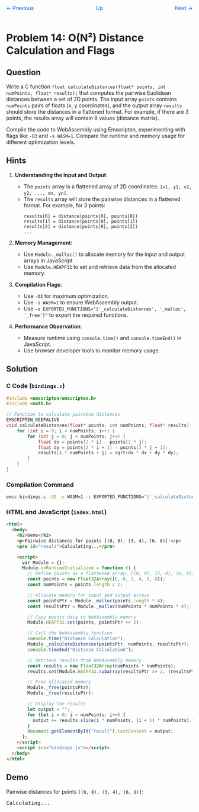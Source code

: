 <nav style="display: grid; grid-template-columns: 1fr 1fr 1fr; padding: 1rem 0;">
    <a href="../lesson13" style="text-decoration: none; color: #0366d6;">← Previous</a>
    <a href="../" style="text-decoration: none; color: #0366d6; text-align: center;">Up</a>
    <a href="../lesson15/" style="text-decoration: none; color: #0366d6; text-align: right;">Next →</a>
</nav>

# Problem 14: O(N²) Distance Calculation and Flags

## Question

Write a C function `float calculateDistances(float* points, int numPoints, float* results);` that computes the pairwise Euclidean distances between a set of 2D points. The input array `points` contains `numPoints` pairs of floats (x, y coordinates), and the output array `results` should store the distances in a flattened format. For example, if there are 3 points, the results array will contain 9 values (distance matrix).

Compile the code to WebAssembly using Emscripten, experimenting with flags like `-O3` and `-s WASM=1`. Compare the runtime and memory usage for different optimization levels.

## Hints

1. **Understanding the Input and Output**:
   - The `points` array is a flattened array of 2D coordinates: `[x1, y1, x2, y2, ..., xn, yn]`.
   - The `results` array will store the pairwise distances in a flattened format. For example, for 3 points:
     ```
     results[0] = distance(points[0], points[0])
     results[1] = distance(points[0], points[1])
     results[2] = distance(points[0], points[2])
     ...
     ```

2. **Memory Management**:
   - Use `Module._malloc()` to allocate memory for the input and output arrays in JavaScript.
   - Use `Module.HEAPF32` to set and retrieve data from the allocated memory.

3. **Compilation Flags**:
   - Use `-O3` for maximum optimization.
   - Use `-s WASM=1` to ensure WebAssembly output.
   - Use `-s EXPORTED_FUNCTIONS="['_calculateDistances', '_malloc', '_free']"` to export the required functions.

4. **Performance Observation**:
   - Measure runtime using `console.time()` and `console.timeEnd()` in JavaScript.
   - Use browser developer tools to monitor memory usage.

## Solution

### C Code (`bindings.c`)

```c
#include <emscripten/emscripten.h>
#include <math.h>

// Function to calculate pairwise distances
EMSCRIPTEN_KEEPALIVE
void calculateDistances(float* points, int numPoints, float* results) {
    for (int i = 0; i < numPoints; i++) {
        for (int j = 0; j < numPoints; j++) {
            float dx = points[2 * i] - points[2 * j];
            float dy = points[2 * i + 1] - points[2 * j + 1];
            results[i * numPoints + j] = sqrt(dx * dx + dy * dy);
        }
    }
}
```

### Compilation Command

```bash
emcc bindings.c -O3 -s WASM=1 -s EXPORTED_FUNCTIONS="['_calculateDistances', '_malloc', '_free']" -o bindings.js
```

### HTML and JavaScript (`index.html`)

```html
<html>
  <body>
    <h2>Demo</h2>
    <p>Pairwise distances for points [(0, 0), (3, 4), (6, 8)]:</p>
    <pre id="result">Calculating...</pre>

    <script>
      var Module = {};
      Module.onRuntimeInitialized = function () {
        // Define points as a flattened array: [(0, 0), (3, 4), (6, 8)]
        const points = new Float32Array([0, 0, 3, 4, 6, 8]);
        const numPoints = points.length / 2;

        // Allocate memory for input and output arrays
        const pointsPtr = Module._malloc(points.length * 4);
        const resultsPtr = Module._malloc(numPoints * numPoints * 4);

        // Copy points data to WebAssembly memory
        Module.HEAPF32.set(points, pointsPtr >> 2);

        // Call the WebAssembly function
        console.time("Distance Calculation");
        Module._calculateDistances(pointsPtr, numPoints, resultsPtr);
        console.timeEnd("Distance Calculation");

        // Retrieve results from WebAssembly memory
        const results = new Float32Array(numPoints * numPoints);
        results.set(Module.HEAPF32.subarray(resultsPtr >> 2, (resultsPtr >> 2) + numPoints * numPoints));

        // Free allocated memory
        Module._free(pointsPtr);
        Module._free(resultsPtr);

        // Display the results
        let output = "";
        for (let i = 0; i < numPoints; i++) {
          output += results.slice(i * numPoints, (i + 1) * numPoints).join(", ") + "\n";
        }
        document.getElementById("result").textContent = output;
      };
    </script>
    <script src="bindings.js"></script>
  </body>
</html>
```

## Demo

Pairwise distances for points `[(0, 0), (3, 4), (6, 8)]`:

<pre id="result">Calculating...</pre>
<script>
  var Module = {};
  Module.onRuntimeInitialized = function () {
    const points = new Float32Array([0, 0, 3, 4, 6, 8]);
    const numPoints = points.length / 2;

    const pointsPtr = Module._malloc(points.length * 4);
    const resultsPtr = Module._malloc(numPoints * numPoints * 4);

    Module.HEAPF32.set(points, pointsPtr >> 2);

    console.time("Distance Calculation");
    Module._calculateDistances(pointsPtr, numPoints, resultsPtr);
    console.timeEnd("Distance Calculation");

    const results = new Float32Array(numPoints * numPoints);
    results.set(Module.HEAPF32.subarray(resultsPtr >> 2, (resultsPtr >> 2) + numPoints * numPoints));

    Module._free(pointsPtr);
    Module._free(resultsPtr);

    let output = "";
    for (let i = 0; i < numPoints; i++) {
      output += results.slice(i * numPoints, (i + 1) * numPoints).join(", ") + "\n";
    }
    document.getElementById("result").textContent = output;
  };
</script>
<script src="bindings.js"></script>